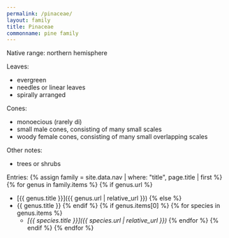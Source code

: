 ```yaml
---
permalink: /pinaceae/
layout: family
title: Pinaceae
commonname: pine family
---
```


Native range: northern hemisphere

Leaves:
  - evergreen
  - needles or linear leaves
  - spirally arranged

Cones:
  - monoecious (rarely di)
  - small male cones, consisting of many small scales
  - woody female cones, consisting of many small overlapping scales

Other notes:
  - trees or shrubs

Entries:
{% assign family = site.data.nav | where: "title", page.title | first %}
{% for genus in family.items %}
  {% if genus.url %}
  - [{{ genus.title }}]({{ genus.url | relative_url }})
  {% else %}
  - {{ genus.title }}
  {% endif %}
  {% if genus.items[0] %}
  {% for species in genus.items %}
    - *[{{ species.title }}]({{ species.url | relative_url }})*
  {% endfor %}
  {% endif %}
{% endfor %}
